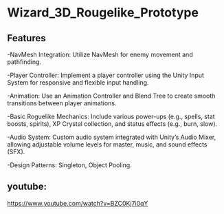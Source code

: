 # Wizard_3D_Rougelike_Prototype
## Features
-NavMesh Integration:
Utilize NavMesh for enemy movement and pathfinding.

-Player Controller:
Implement a player controller using the Unity Input System for responsive and flexible input handling.

-Animation:
Use an Animation Controller and Blend Tree to create smooth transitions between player animations.

-Basic Roguelike Mechanics:
Include various power-ups (e.g., spells, stat boosts, spirits), XP Crystal collection, and status effects (e.g., burn, slow).

-Audio System:
Custom audio system integrated with Unity’s Audio Mixer, allowing adjustable volume levels for master, music, and sound effects (SFX).

-Design Patterns:
Singleton, Object Pooling.
## youtube:
https://www.youtube.com/watch?v=BZC0Kj7i0qY
